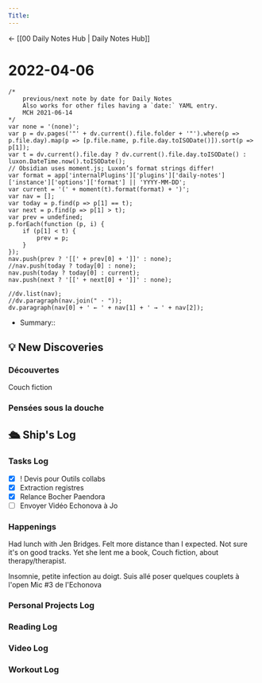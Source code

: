 ```yaml
---
Title:
---
```


<- [[00 Daily Notes Hub | Daily Notes Hub]]

# 2022-04-06
```dataviewjs
/*
    previous/next note by date for Daily Notes
    Also works for other files having a `date:` YAML entry.
    MCH 2021-06-14
*/
var none = '(none)';
var p = dv.pages('"' + dv.current().file.folder + '"').where(p => p.file.day).map(p => [p.file.name, p.file.day.toISODate()]).sort(p => p[1]);
var t = dv.current().file.day ? dv.current().file.day.toISODate() : luxon.DateTime.now().toISODate();
// Obsidian uses moment.js; Luxon’s format strings differ!
var format = app['internalPlugins']['plugins']['daily-notes']['instance']['options']['format'] || 'YYYY-MM-DD';
var current = '(' + moment(t).format(format) + ')';
var nav = [];
var today = p.find(p => p[1] == t);
var next = p.find(p => p[1] > t);
var prev = undefined;
p.forEach(function (p, i) {
    if (p[1] < t) {
        prev = p;
    }
});
nav.push(prev ? '[[' + prev[0] + ']]' : none);
//nav.push(today ? today[0] : none);
nav.push(today ? today[0] : current);
nav.push(next ? '[[' + next[0] + ']]' : none);

//dv.list(nav);
//dv.paragraph(nav.join(" · "));
dv.paragraph(nav[0] + ' ← ' + nav[1] + ' → ' + nav[2]);
```
- Summary:: 

## 💡 New Discoveries

### Découvertes
Couch fiction
### Pensées sous la douche

## 🛳️ Ship's Log
### Tasks Log
- [x] ! Devis pour Outils collabs
- [x]  Extraction registres
- [x]  Relance Bocher Paendora
- [ ]  Envoyer Vidéo Echonova à Jo
### Happenings
Had lunch with Jen Bridges. Felt more distance than I expected. Not sure it's on good tracks. Yet she lent me a book, Couch fiction, about therapy/therapist. 

Insomnie, petite infection au doigt. 
 Suis allé poser quelques couplets à l'open Mic #3 de l'Echonova
### Personal Projects Log

### Reading Log

### Video Log

### Workout Log
